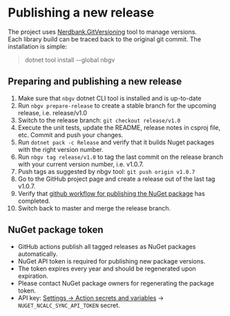 # Publishing a new release

The project uses [Nerdbank.GitVersioning](https://github.com/dotnet/Nerdbank.GitVersioning) tool to manage versions.  
Each library build can be traced back to the original git commit. The installation is simple:

>dotnet tool install --global nbgv

## Preparing and publishing a new release

1. Make sure that `nbgv` dotnet CLI tool is installed and is up-to-date
2. Run `nbgv prepare-release` to create a stable branch for the upcoming release, i.e. release/v1.0
3. Switch to the release branch: `git checkout release/v1.0`
4. Execute the unit tests, update the README, release notes in csproj file, etc. Commit and push your changes.
5. Run `dotnet pack -c Release` and verify that it builds Nuget packages with the right version number.
6. Run `nbgv tag release/v1.0` to tag the last commit on the release branch with your current version number, i.e. v1.0.7.
7. Push tags as suggested by nbgv tool: `git push origin v1.0.7`
8. Go to the GitHub project page and create a release out of the last tag v1.0.7.
9. Verify that [github workflow for publishing the NuGet package](https://github.com/ncalc/ncalc/actions/workflows/publish-nuget.yml) has completed.
10. Switch back to master and merge the release branch.

## NuGet package token

* GitHub actions publish all tagged releases as NuGet packages automatically.
* NuGet API token is required for publishing new package versions.
* The token expires every year and should be regenerated upon expiration.
* Please contact NuGet package owners for regenerating the package token.
* API key: [Settings → Action secrets and variables](https://github.com/ncalc/ncalc/settings/secrets/actions) → `NUGET_NCALC_SYNC_API_TOKEN` secret.